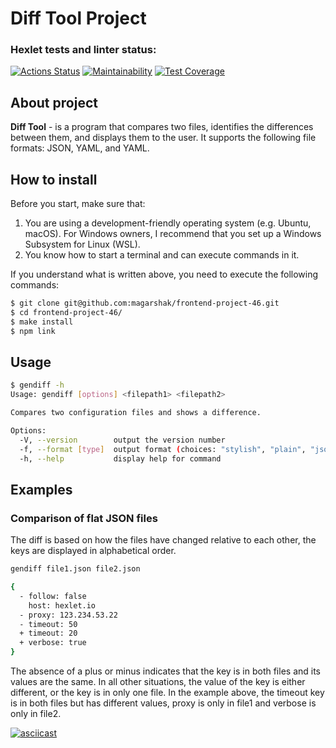 # Diff Tool Project

### Hexlet tests and linter status:
[![Actions Status](https://github.com/magarshak/frontend-project-46/actions/workflows/hexlet-check.yml/badge.svg)](https://github.com/magarshak/frontend-project-46/actions) [![Maintainability](https://api.codeclimate.com/v1/badges/373d6517bfaea955cdcf/maintainability)](https://codeclimate.com/github/magarshak/frontend-project-46/maintainability) [![Test Coverage](https://api.codeclimate.com/v1/badges/373d6517bfaea955cdcf/test_coverage)](https://codeclimate.com/github/magarshak/frontend-project-46/test_coverage)


## About project
__Diff Tool__ - is a program that compares two files, identifies the differences between them, and displays them to the user. It supports the following file formats: JSON, YAML, and YAML.

## How to install
Before you start, make sure that:
1. You are using a development-friendly operating system (e.g. Ubuntu, macOS). For Windows owners, I recommend that you set up a Windows Subsystem for Linux (WSL).
2. You know how to start a terminal and can execute commands in it.

If you understand what is written above, you need to execute the following commands:
```sh
$ git clone git@github.com:magarshak/frontend-project-46.git
$ cd frontend-project-46/
$ make install
$ npm link
```
## Usage
```sh
$ gendiff -h
Usage: gendiff [options] <filepath1> <filepath2>

Compares two configuration files and shows a difference.

Options:
  -V, --version        output the version number
  -f, --format [type]  output format (choices: "stylish", "plain", "json")
  -h, --help           display help for command
```
## Examples
### Comparison of flat JSON files
The diff is based on how the files have changed relative to each other, the keys are displayed in alphabetical order.
```sh
gendiff file1.json file2.json

{
  - follow: false
    host: hexlet.io
  - proxy: 123.234.53.22
  - timeout: 50
  + timeout: 20
  + verbose: true
}
```
The absence of a plus or minus indicates that the key is in both files and its values are the same. In all other situations, the value of the key is either different, or the key is in only one file. In the example above, the timeout key is in both files but has different values, proxy is only in file1 and verbose is only in file2.

[![asciicast](https://asciinema.org/a/kQakEQUm4Q1zABSfZNhs7XwrQ.svg)](https://asciinema.org/a/kQakEQUm4Q1zABSfZNhs7XwrQ)